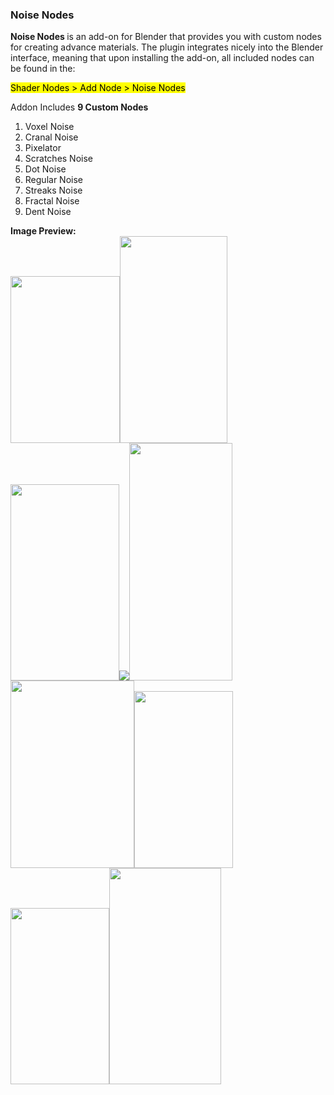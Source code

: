 <h3>Noise Nodes</h3>
<p><span style="border:0px;margin:0px;padding:0px;font-weight:700;vertical-align:initial;">Noise Nodes </span>is
 an add-on for Blender that provides you with custom nodes for creating advance materials. The plugin integrates nicely into the 
Blender interface, meaning that upon installing the add-on, all included
 nodes can be found in the:</p>
<p><font color="#000000" style="background-color: rgb(255, 255, 0);">Shader Nodes &gt; Add Node &gt; Noise Nodes</font></p>
<p>Addon Includes <b>9 Custom Nodes</b><br></p>
<ol>
<li>Voxel Noise&nbsp; <br></li>
<li>Cranal Noise</li>
<li>Pixelator</li>
<li>Scratches Noise</li>
<li>Dot Noise</li>
<li>Regular Noise</li>
<li>Streaks Noise</li>
<li>Fractal Noise</li>
<li>Dent Noise</li>
</ol>
<p><b>Image Preview:</b><br><img src="https://markets-rails.s3.amazonaws.com/cache/d039b5f6b5bf4c446d6dbb1cf42824fa.png" style="max-width: 100%; width: 174.636px; height: 266.55px;"><img src="https://markets-rails.s3.amazonaws.com/cache/bed5a52ae72002c6da76cf13520aa38a.png" style="max-width: 100%; width: 172.056px; height: 330.55px;"><img src="https://markets-rails.s3.amazonaws.com/cache/35be6bb4ecf564e746a580787f35c76e.png" style="max-width: 100%; width: 174.127px; height: 314.583px;"><img src="https://markets-rails.s3.amazonaws.com/cache/d5149f82295dc018d766a032b620a9fd.png" style="max-width: 100%;"><img src="https://markets-rails.s3.amazonaws.com/cache/4433e3b279755dca0caae4f5bb6a75b5.png" style="max-width: 100%; width: 164.999px; height: 380.55px;"><img src="https://markets-rails.s3.amazonaws.com/cache/854474d1d3768586a53b867ebfce2904.png" style="max-width: 100%; width: 197.921px; height: 300.1px;"><img src="https://markets-rails.s3.amazonaws.com/cache/da097365ffbef59dcd64c7154ad002c0.png" style="max-width: 100%; width: 158.343px; height: 283.35px;"><img src="https://markets-rails.s3.amazonaws.com/cache/85c6d987b8d1adea6257b338fa6ec0e0.png" style="max-width: 100%; width: 157.75px; height: 282.683px;"><img src="https://markets-rails.s3.amazonaws.com/cache/7246eef129a70932f3fcfa052a77e4e3.png" style="max-width: 100%; width: 179.405px; height: 345.8px;"></p>
